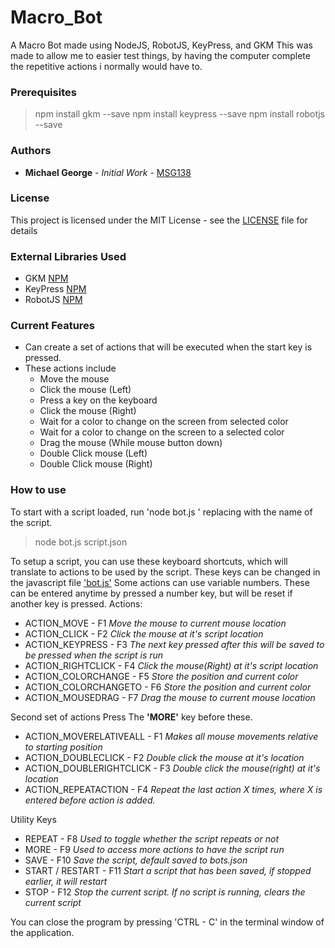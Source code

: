 # Macro_Bot
A Macro Bot made using NodeJS, RobotJS, KeyPress, and GKM
This was made to allow me to easier test things, by having the computer complete the repetitive actions i normally would have to.

### Prerequisites
> npm install gkm --save
> npm install keypress --save
> npm install robotjs --save

### Authors
- **Michael George** - *Initial Work* - [MSG138](https://github.com/msg138)

### License
This project is licensed under the MIT License - see the [LICENSE](LICENSE) file for details

### External Libraries Used
- GKM [NPM](https://www.npmjs.com/package/gkm)
- KeyPress [NPM](https://www.npmjs.com/package/keypress)
- RobotJS [NPM](https://www.npmjs.com/package/robotjs)

### Current Features
- Can create a set of actions that will be executed when the start key is pressed.
- These actions include
    - Move the mouse
    - Click the mouse (Left)
    - Press a key on the keyboard
    - Click the mouse (Right)
    - Wait for a color to change on the screen from selected color
    - Wait for a color to change on the screen to a selected color
    - Drag the mouse (While mouse button down)
    - Double Click mouse (Left)
    - Double Click mouse (Right)

### How to use
To start with a script loaded, run 'node bot.js <scriptname>' replacing <scriptname> with the name of the script.
> node bot.js script.json

To setup a script, you can use these keyboard shortcuts, which will translate to actions to be used by the script. These keys can be changed in the javascript file ['bot.js'](bot.js)
Some actions can use variable numbers. These can be entered anytime by pressed a number key, but will be reset if another key is pressed.
Actions:
- ACTION_MOVE - F1                  *Move the mouse to current mouse location*
- ACTION_CLICK - F2                 *Click the mouse at it's script location*
- ACTION_KEYPRESS - F3              *The next key pressed after this will be saved to be pressed when the script is run*
- ACTION_RIGHTCLICK - F4            *Click the mouse(Right) at it's script location*
- ACTION_COLORCHANGE - F5           *Store the position and current color*
- ACTION_COLORCHANGETO - F6         *Store the position and current color*
- ACTION_MOUSEDRAG - F7             *Drag the mouse to current mouse location*

Second set of actions Press The **'MORE'** key before these.
- ACTION_MOVERELATIVEALL - F1         *Makes all mouse movements relative to starting position*
- ACTION_DOUBLECLICK - F2           *Double click the mouse at it's location*
- ACTION_DOUBLERIGHTCLICK - F3      *Double click the mouse(right) at it's location*
- ACTION_REPEATACTION - F4          *Repeat the last action X times, where X is entered before action is added.*

Utility Keys
- REPEAT - F8                       *Used to toggle whether the script repeats or not*
- MORE - F9                         *Used to access more actions to have the script run*
- SAVE - F10                        *Save the script, default saved to bots.json*
- START / RESTART - F11             *Start a script that has been saved, if stopped earlier, it will restart*
- STOP - F12                        *Stop the current script. If no script is running, clears the current script*

You can close the program by pressing 'CTRL - C' in the terminal window of the application.
